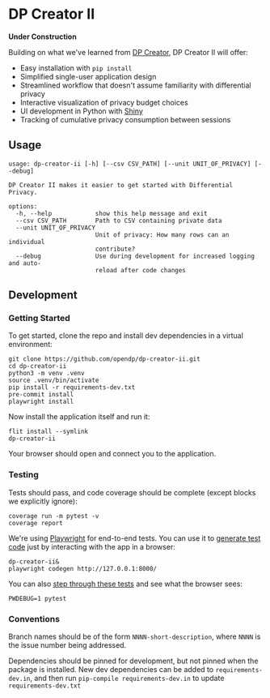 # DP Creator II

**Under Construction**

Building on what we've learned from [DP Creator](https://github.com/opendp/dpcreator), DP Creator II will offer:

- Easy installation with `pip install`
- Simplified single-user application design
- Streamlined workflow that doesn't assume familiarity with differential privacy
- Interactive visualization of privacy budget choices
- UI development in Python with [Shiny](https://shiny.posit.co/py/)
- Tracking of cumulative privacy consumption between sessions

## Usage

```
usage: dp-creator-ii [-h] [--csv CSV_PATH] [--unit UNIT_OF_PRIVACY] [--debug]

DP Creator II makes it easier to get started with Differential Privacy.

options:
  -h, --help            show this help message and exit
  --csv CSV_PATH        Path to CSV containing private data
  --unit UNIT_OF_PRIVACY
                        Unit of privacy: How many rows can an individual
                        contribute?
  --debug               Use during development for increased logging and auto-
                        reload after code changes
```


## Development

### Getting Started

To get started, clone the repo and install dev dependencies in a virtual environment:
```
git clone https://github.com/opendp/dp-creator-ii.git
cd dp-creator-ii
python3 -m venv .venv
source .venv/bin/activate
pip install -r requirements-dev.txt
pre-commit install
playwright install
```

Now install the application itself and run it:
```
flit install --symlink
dp-creator-ii
```
Your browser should open and connect you to the application.

### Testing

Tests should pass, and code coverage should be complete (except blocks we explicitly ignore):
```
coverage run -m pytest -v
coverage report
```

We're using [Playwright](https://playwright.dev/python/) for end-to-end tests. You can use it to [generate test code](https://playwright.dev/python/docs/codegen-intro) just by interacting with the app in a browser:
```
dp-creator-ii&
playwright codegen http://127.0.0.1:8000/
```

You can also [step through these tests](https://playwright.dev/python/docs/running-tests#debugging-tests) and see what the browser sees:
```
PWDEBUG=1 pytest
```

### Conventions

Branch names should be of the form `NNNN-short-description`, where `NNNN` is the issue number being addressed.

Dependencies should be pinned for development, but not pinned when the package is installed.
New dev dependencies can be added to `requirements-dev.in`, and then run `pip-compile requirements-dev.in` to update `requirements-dev.txt`
